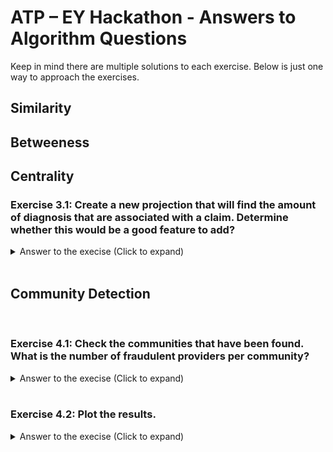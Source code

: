 # **ATP – EY Hackathon - Answers to Algorithm Questions**

Keep in mind there are multiple solutions to each exercise. Below is just one way to approach the exercises.

## **Similarity**

## **Betweeness**

## **Centrality**

<!---
### **Exercise 2.1 Query through the result using python to determine whether this would be a good feature to add?**
<details>
  <summary> Answer to the execise (Click to expand) </summary>

```
# Query throught the results to see how many claims a physician is involved in and whether that physician is involved with a fraudulent provider
provider_claims = gds.run_cypher(''' 
//Query the database sorting by amount of claims associated with each physician
match (c:Claim)-[]-(pr:Provider)
return distinct pr.id as provider, pr.provider_degree AS claims, pr.fraud as fraud
order by claims desc
''')

print(provider_claims.head())

# Create a plot, plotting the density of the amount of claims associated with a physician for physicians that are associated with a fraudelent provider and non fraudulent providers
graph = provider_claims.groupby('fraud')['claims'].plot(kind='kde', legend = True, xlim=[0,150])
```
See that there is a difference in the distribution. So this would be a good feature.

</details>
<br>

### **Exercise 2.2: Create a new projection that will find the amount of claims are associated with a physician. Determine whether this would be a good feature to add?**

<details>
  <summary> Answer to the execise (Click to expand) </summary>

Start by creating a projection, considering only the claims and the physicians.
```
# Create projection of the claim and physician nodes that includes all the relationships between claim and physician

claim_phys_degree, project_stats  = gds.graph.project(
    'claim_phys',
    ['Claim', 'Physician'],
    ['HAS_ATTENDING', 'HAS_OPERATING', 'HAS_OTHER']
)

project_stats
```

```
# Stream the results to get a quick overview of the results
gds.degree.stream(claim_phys_degree, orientation= 'REVERSE')
```

```
# Write the result back to the original graph by creating a new property on the physician and claim nodes
gds.degree.write(claim_phys_degree, orientation= 'REVERSE', writeProperty='claim_degree')
```

```
# Query throught the results to see how many claims a physician is involved in and whether that physician is involved with a fraudulent provider
degree_query = gds.run_cypher('''
//Query the database sorting by amount of claims associated with each physician
match (p:Physician)-[]-(:Claim)-[]-(pr:Provider)
return distinct p.id as physician, p.claim_degree AS claims , pr.id AS provider , pr.fraud as fraud
order by claims
''')

# Create a plot, plotting the density of the amount of claims associated with a physician for physicians that are associated with a fraudelent provider and non fraudulent providers
print(degree_query.head())
degree_query.groupby('fraud')['claims'].plot(kind='kde', legend = True, xlim=[0,100])
```
See that could be a good feature.

Remember to drop the projection.
```
# Drop the graph projections to save memory or fix mistakes
claim_phys_degree.drop()
```

</details>
<br>
-->
### **Exercise 3.1: Create a new projection that will find the amount of diagnosis that are associated with a claim. Determine whether this would be a good feature to add?**

<details>
  <summary> Answer to the execise (Click to expand) </summary>

Start by creating a projection, considering only the claims and the diagnosis.
```
# Create projection of the claim and physician nodes that includes all the relationships between claim and physician

claim_diag_degree, project_stats  = gds.graph.project(
    'claim_diag',
    ['Claim', 'Diagnosis'],
    ['HAS_DIAGNOSIS_CODE_OF', 'HAS_ADMISSION_WITH', 'HAS_GROUP_CODE_OF']
)

project_stats
```

```
# Stream the results to get a quick overview of the results
gds.degree.stream(claim_diag_degree)
```
NOTE: Here the relationships are not reversed!
```
# Write the result back to the original graph by creating a new property on the physician and claim nodes
gds.degree.write(claim_diag_degree, writeProperty='claim_degree')
```

```
# Query throught the results to see how many diagnosis are asssociated for the claim and whether that claim is involved with a fraudulent provider
claim_diag_degree = gds.run_cypher(''' 
    //Query the database sorting by amount of claims associated with each physician
    match (d:Diagnosis)-[]-(c:Claim)-[]-(pr:Provider)
    return distinct c.id as claim, c.diag_degree AS diagnosis_count , pr.id AS provider , pr.fraud as fraud
    order by diagnosis_count asc
''')
claim_diag_degree.head()

# Create a plot, plotting the density of the amount of diagnosis associated with a claim and if that claim is associated with a fraudelent provider and non fraudulent providers
claim_diag_degree.groupby('fraud')['diagnosis_count'].plot(kind='kde', label = True)
```
See that would not be a good feature.

Remember to drop the projection.
```
# Drop the graph projections to save memory or fix mistakes
claim_phys_degree.drop()
```

</details>
<br>

## **Community Detection**
<!---
### **Exercise 3.1: Check the communities that have been found. What is the average claim amount? What providers are above average?**

<details>
  <summary> Answer to the execise (Click to expand) </summary>

```
# Check our communities, what is the average claim amout, and what providers are above average
gds.run_cypher('create range index if not exists for (n:Claim) on (n.community_id)')
community_dist = gds.run_cypher(''' 
    match (n:Claim)
    with n.community_id as community_id, 
            count(*) as number_of_claims,
            avg(n.reimbursedAmt) as avg_community_amt
        order by number_of_claims desc limit 50
    match (c:Claim{community_id:community_id})-[:SUBMITTED_BY]->(p)
    with p, community_id, avg_community_amt, 
            avg(c.reimbursedAmt) as avg_provider_amt
        order by avg_provider_amt desc
        where avg_provider_amt > avg_community_amt
    with p, community_id, avg_community_amt, avg_provider_amt,
        avg_provider_amt/avg_community_amt*100 as percent_over_average
        order by  percent_over_average desc
    return 
        community_id, 
        p.id as provider_id, 
        avg_community_amt, 
        avg_provider_amt,
        percent_over_average,
        p.fraud as is_fraud
    limit 20
''')
community_dist.head(20)
```


</details>
 -->
<br>

### **Exercise 4.1: Check the communities that have been found. What is the number of fraudulent providers per community?**

<details>
  <summary> Answer to the execise (Click to expand) </summary>

```
# Check our communities, what are the number of fraudlent providers per community
gds.run_cypher('create range index if not exists for (n:Claim) on (n.community_id)')
community_dist = gds.run_cypher(''' 
    match (n:Claim)-[:SUBMITTED_BY]->(p)
    with 
        n.community_id as community_id, collect(distinct p) as providers
    with
        community_id,
        size([ p in providers where p.fraud = true | 1]) as fradulent_providers, 
        size([ p in providers where p.fraud = false | 1]) as non_fradulent_providers
    with
        community_id, fradulent_providers, non_fradulent_providers,
        100.0*fradulent_providers/(non_fradulent_providers + fradulent_providers) as fraud_percent
    return community_id, fradulent_providers, non_fradulent_providers, fraud_percent order by fraud_percent desc limit 10
''')
community_dist.head(20)
```

</details>
<br>

### **Exercise 4.2: Plot the results.**

<details>
  <summary> Answer to the execise (Click to expand) </summary>

```
# Lets plot it
community_dist.hist('fraud_percent')
```

</details>

